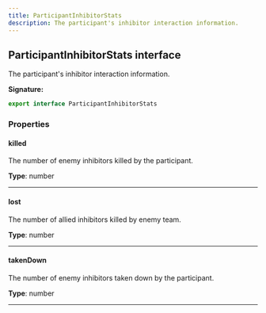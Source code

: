 ```yaml
---
title: ParticipantInhibitorStats
description: The participant's inhibitor interaction information.
---
```


## ParticipantInhibitorStats interface

The participant's inhibitor interaction information.

**Signature:**

```ts
export interface ParticipantInhibitorStats 
```

### Properties

#### killed

The number of enemy inhibitors killed by the participant.



**Type**: number

---

#### lost

The number of allied inhibitors killed by enemy team.



**Type**: number

---

#### takenDown

The number of enemy inhibitors taken down by the participant.



**Type**: number

---

